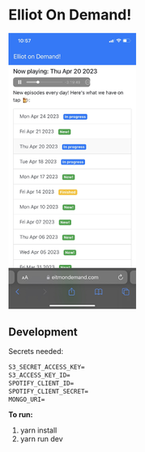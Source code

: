 # Elliot On Demand!

<img src="./public/demo.png"  width="50%">

## Development
Secrets needed:

```
S3_SECRET_ACCESS_KEY=
S3_ACCESS_KEY_ID=
SPOTIFY_CLIENT_ID=
SPOTIFY_CLIENT_SECRET=
MONGO_URI=
```

**To run:**
1. yarn install
2. yarn run dev
